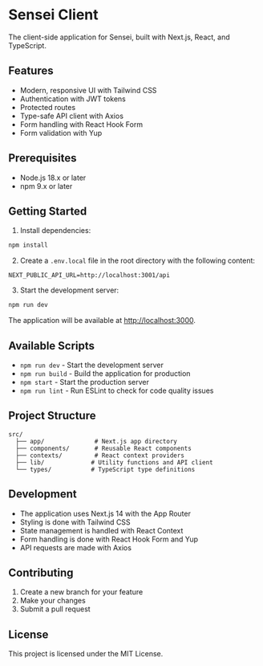 # Sensei Client

The client-side application for Sensei, built with Next.js, React, and TypeScript.

## Features

- Modern, responsive UI with Tailwind CSS
- Authentication with JWT tokens
- Protected routes
- Type-safe API client with Axios
- Form handling with React Hook Form
- Form validation with Yup

## Prerequisites

- Node.js 18.x or later
- npm 9.x or later

## Getting Started

1. Install dependencies:

```bash
npm install
```

2. Create a `.env.local` file in the root directory with the following content:

```
NEXT_PUBLIC_API_URL=http://localhost:3001/api
```

3. Start the development server:

```bash
npm run dev
```

The application will be available at [http://localhost:3000](http://localhost:3000).

## Available Scripts

- `npm run dev` - Start the development server
- `npm run build` - Build the application for production
- `npm start` - Start the production server
- `npm run lint` - Run ESLint to check for code quality issues

## Project Structure

```
src/
  ├── app/              # Next.js app directory
  ├── components/       # Reusable React components
  ├── contexts/         # React context providers
  ├── lib/             # Utility functions and API client
  └── types/           # TypeScript type definitions
```

## Development

- The application uses Next.js 14 with the App Router
- Styling is done with Tailwind CSS
- State management is handled with React Context
- Form handling is done with React Hook Form and Yup
- API requests are made with Axios

## Contributing

1. Create a new branch for your feature
2. Make your changes
3. Submit a pull request

## License

This project is licensed under the MIT License.
